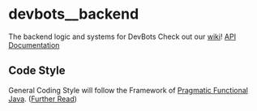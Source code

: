 # devbots__backend
The backend logic and systems for DevBots 
Check out our [wiki](https://github.com/dev-launchers/devbots__general/wiki)!
[API Documentation](https://studio-ws.apicur.io/sharing/55d30746-025f-4fd8-9b13-eebc86543001)

## Code Style

General Coding Style will follow the Framework of [Pragmatic Functional Java](https://github.com/siy/pragmatica/wiki). ([Further Read](https://dev.to/siy/introduction-to-pragmatic-functional-java-142m))
